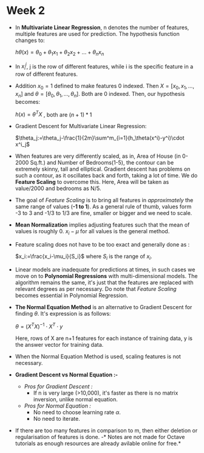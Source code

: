 # Week 2

- In **Multivariate Linear Regression**, n denotes the number of features, multiple features are used for prediction. The hypothesis function changes to:  
  
  $h\theta(x)=\theta_0+\theta_1 x_1+\theta_2 x_2+...+\theta_n x_n$

- In $x^j_i$, j is the row of different features, while i is the specific feature in a row of different features.
- Addition $x_0=1$ defined to make features 0 indexed. Then $X = [x_0,x_1,...,x_n]$ and $\theta=[\theta_0,\theta_1,...,\theta_n]$. Both are 0 indexed. Then, our hypothesis becomes:  
  
  $h(x)=\theta^T X$ , both are $(n+1) * 1$

- Gradient Descent for Multivariate Linear Regression:  
  
  $\theta_j:=\theta_j-\frac{1}{2m}\sum^m_{i=1}(h_\theta(x^i)-y^i)\cdot x^i_j$

- When features are very differently scaled, as in, Area of House (in 0-2000 Sq.ft.) and Number of Bedrooms(1-5), the contour can be extremely skinny, tall and elliptical. Gradient descent has problems on such a contour, as it oscillates back and forth, taking a lot of time. We do **Feature Scaling** to overcome this. Here, Area will be taken as value/2000 and bedrooms as N/5.
- The goal of *Feature Scaling* is to bring all features in *approximately* the same range of values (**-1 to 1**). As a general rule of thumb, values form -3 to 3 and -1/3 to 1/3 are fine, smaller or bigger and we need to scale.
- **Mean Normalization** implies adjusting features such that the mean of values is roughly 0. $x_i-\mu$ for all values is the general method.
- Feature scaling does not have to be too exact and generally done as :  
  
  $x_i:=\frac{x_i-\mu_i}{S_i}$ where $S_i$ is the range of $x_i$.

- Linear models are inadequate for predictions at times, in such cases we move on to **Polynomial Regressions** with multi-dimensional models. The algorithm remains the same, it's just that the features are replaced with relevant degrees as per necessary. Do note that *Feature Scaling* becomes essential in Polynomial Regression.
- **The Normal Equation Method** is an alternative to Gradient Descent for finding $\theta$. It's expression is as follows:

  $\theta=(X^T X)^{-1} \cdot X^T \cdot y$

  Here, rows of X are n+1 features for each instance of training data, y is the answer vector for training data. 

- When the Normal Equation Method is used, scaling features is not necessary.
- **Gradient Descent vs Normal Equation :-**
  - *Pros for Gradient Descent :*
    - If n is very large (>10,000), it's faster as there is no matrix inversion, unlike normal equation.
  - *Pros for Normal Equation :*
    - No need to choose learning rate $\alpha$.
    - No need to iterate.
- If there are too many features in comparison to m, then either deletion or regularisation of features is done.
-* Notes are not made for Octave tutorials as enough resources are already avilable online for free.*
